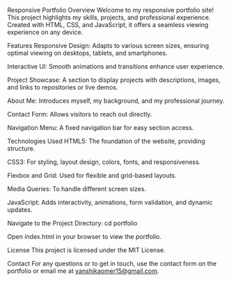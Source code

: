 Responsive Portfolio Overview
Welcome to my responsive portfolio site! This project highlights my skills, projects, and professional experience. Created with HTML, CSS, and JavaScript, it offers a seamless viewing experience on any device.

Features
Responsive Design: Adapts to various screen sizes, ensuring optimal viewing on desktops, tablets, and smartphones.

Interactive UI: Smooth animations and transitions enhance user experience.

Project Showcase: A section to display projects with descriptions, images, and links to repositories or live demos.

About Me: Introduces myself, my background, and my professional journey.

Contact Form: Allows visitors to reach out directly.

Navigation Menu: A fixed navigation bar for easy section access.

Technologies Used
HTML5: The foundation of the website, providing structure.

CSS3: For styling, layout design, colors, fonts, and responsiveness.

Flexbox and Grid: Used for flexible and grid-based layouts.

Media Queries: To handle different screen sizes.

JavaScript: Adds interactivity, animations, form validation, and dynamic updates.


Navigate to the Project Directory: cd portfolio

Open index.html in your browser to view the portfolio.

License
This project is licensed under the MIT License.

Contact
For any questions or to get in touch, use the contact form on the portfolio or email me at vanshikaomer15@gmail.com.
